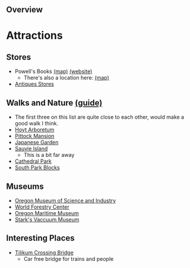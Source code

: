 ## Overview

# Attractions
## Stores

- Powell's Books [(map)](https://www.google.com/maps/place/Powell's+City+of+Books/@45.5230669,-122.7020694,14z/data=!4m9!1m2!2m1!1sPowell's+Books!3m5!1s0x54950a03b7b42a07:0x60d8820872cc912f!8m2!3d45.5230654!4d-122.6812454!15sCg5Qb3dlbGwncyBCb29rcyIDiAEBWhAiDnBvd2VsbCdzIGJvb2tzkgEKYm9va19zdG9yZeABAA) [(website)](https://www.powells.com/locations/powells-city-of-books)
	- There's also a location here: [(map)](https://www.google.com/maps/place/Powell's+Books+on+Hawthorne/@45.5148879,-122.6496268,14z/data=!4m9!1m2!2m1!1sPowell's+Books!3m5!1s0x5495a08d84e852e5:0x9696aebb3d5dbf0a!8m2!3d45.5121614!4d-122.6253414!15sCg5Qb3dlbGwncyBCb29rcyIDiAEBWhAiDnBvd2VsbCdzIGJvb2tzkgEKYm9va19zdG9yZeABAA)
- [Antiques Stores](https://www.travelportland.com/attractions/antiquing-portland/)

## Walks and Nature [(guide)](https://www.travelportland.com/culture/portlands-best-spots-for-fall-color/)

- The first three on this list are quite close to each other, would make a good walk I think.
- [Hoyt Arboretum](https://www.google.com/maps/place/Hoyt+Arboretum/@45.5156836,-122.7178137,17z/data=!3m1!4b1!4m5!3m4!1s0x54950987fa6ec2f1:0x1d78a551ed2727c!8m2!3d45.5156799!4d-122.715625)
- [Pittock Mansion](https://www.google.com/maps/place/Pittock+Mansion/@45.5240397,-122.7172062,15.75z/data=!4m5!3m4!1s0x549509920bd06f53:0xbfea2f6e1ea1c0fa!8m2!3d45.5252061!4d-122.7162689)
- [Japanese Garden](https://www.google.com/maps/place/Portland+Japanese+Garden/@45.5194115,-122.7090681,17z/data=!3m1!4b1!4m5!3m4!1s0x5495098a15edc679:0x9e8cc03627015eed!8m2!3d45.5194078!4d-122.7068794)
- [Sauvie Island](https://www.google.com/maps/place/Portland+Japanese+Garden/@45.5194115,-122.7090681,17z/data=!3m1!4b1!4m5!3m4!1s0x5495098a15edc679:0x9e8cc03627015eed!8m2!3d45.5194078!4d-122.7068794)
	- This is a bit far away
- [Cathedral Park](https://www.google.com/maps/place/Cathedral+Park,+Portland,+OR/@45.5876825,-122.7656079,15z/data=!3m1!4b1!4m5!3m4!1s0x549507fe4a6209b1:0x280136ac66849c76!8m2!3d45.589109!4d-122.7563684)
- [South Park Blocks](https://www.google.com/maps/place/South+Park+Blocks/@45.5153098,-122.6823087,16.5z/data=!4m5!3m4!1s0x54950a10b650ce09:0x3df771dc270ee929!8m2!3d45.5160086!4d-122.6828274)

## Museums
- [Oregon Museum of Science and Industry](https://www.google.com/maps/place/Oregon+Museum+of+Science+and+Industry+(OMSI)/@45.50839,-122.6682023,17z/data=!3m1!4b1!4m5!3m4!1s0x54950a72e8b112d1:0xd074694827faf84c!8m2!3d45.5083863!4d-122.6660136)
- [World Forestry Center](https://www.google.com/maps/place/World+Forestry+Center/@45.5107117,-122.7201497,780m/data=!3m2!1e3!4b1!4m5!3m4!1s0x54950a2bd9e63183:0x5d5525bdd14e87b9!8m2!3d45.510708!4d-122.717961)
- [Oregon Maritime Museum](https://www.google.com/maps/place/Oregon+Maritime+Museum/@45.5195756,-122.67224,926m/data=!3m1!1e3!4m5!3m4!1s0x54950a070558f049:0x8c55333c50b72182!8m2!3d45.520183!4d-122.6697462)
- [Stark's Vaccuum Museum](https://www.google.com/maps/place/Stark's+Vacuum+Museum/@45.5237135,-122.6634187,780m/data=!3m2!1e3!4b1!4m5!3m4!1s0x5495a13ddb3c58eb:0x5d2ebbd2f572f26e!8m2!3d45.5237099!4d-122.66126)

## Interesting Places
- [Tilikum Crossing Bridge](https://www.google.com/maps/place/Tilikum+Crossing+Bridge/@45.5064529,-122.6683277,1362m/data=!3m1!1e3!4m12!1m6!3m5!1s0x54950a72e8b112d1:0xd074694827faf84c!2sOregon+Museum+of+Science+and+Industry+(OMSI)!8m2!3d45.5083863!4d-122.6660136!3m4!1s0x54950a6ddd94b151:0x40f5de053433ee8b!8m2!3d45.5049202!4d-122.6670299)
	- Car free bridge for trains and people